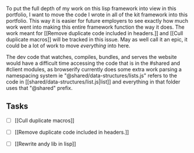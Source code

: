 To put the full depth of my work on this lisp framework into view in this portfolio, I want to move the code I wrote in all of the kit framework into this portfolio. This way it is easier for future employers to see exactly how much work went into making this entire framework function the way it does. The work meant for [[Remove duplicate code included in headers.]] and [[Cull duplicate macros]] will be tracked in this issue. May as well call it an epic, it could be a lot of work to move *everything* into here. 

The dev code that watches, compiles, bundles, and serves the website would have a difficult time accessing the code that is in the #shared and #client modules, as browserify currently does some extra work parsing a namespacing system ie "@shared/data-structures/lists.js" refers to the code in [[shared/data-structures/list.js|list]] and everything in that folder uses that "@shared" prefix.

## Tasks

- [ ] [[Cull duplicate macros]]
- [ ] [[Remove duplicate code included in headers.]]
- [ ] [[Rewrite andy lib in lisp]]

